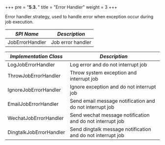 +++
pre = "<b>5.3. </b>"
title = "Error Handler"
weight = 3
+++

Error handler strategy, used to handle error when exception occur during job execution.

| *SPI Name*               | *Description*                                               |
| ------------------------ | ----------------------------------------------------------- |
| JobErrorHandler          | Job error handler                                           |

| *Implementation Class*   | *Description*                                               |
| ------------------------ | ----------------------------------------------------------- |
| LogJobErrorHandler       | Log error and do not interrupt job                          |
| ThrowJobErrorHandler     | Throw system exception and interrupt job                    |
| IgnoreJobErrorHandler    | Ignore exception and do not interrupt job                   |
| EmailJobErrorHandler     | Send email message notification and do not interrupt job    |
| WechatJobErrorHandler    | Send wechat message notification and do not interrupt job   |
| DingtalkJobErrorHandler  | Send dingtalk message notification and do not interrupt job |
